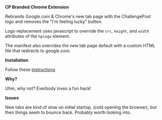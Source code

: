 **CP Branded Chrome Extension**

Rebrands Google.com & Chrome's new tab page with the ChallengePost logo and removes the "I'm feeling lucky" button.

Logo replacement uses javascript to override the `src`, `height`, and `width` attributes of the `hplogo` element.

The manifest also overrides the new tab page default with a custom HTML file that redirects to google.com. 

**Installation**

Follow these [instructions](https://developer.chrome.com/extensions/getstarted.html#unpacked)

**Why?**

Uhm, why not? Everbody loves a fun hack!

**Issues**

New tabs are kind of slow on initial startup, (cold opening the browser), but then things seem to bounce back. Probably worth looking into.
